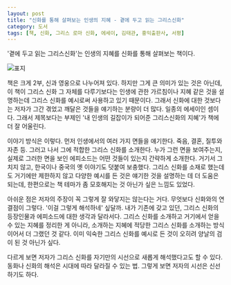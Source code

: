 ```yaml
---
layout: post
title: "신화를 통해 살펴보는 인생의 지혜 - 곁에 두고 읽는 그리스신화"
category: 도서
tags: [책, 신화, 그리스 로마 신화, 에세이, 김태관, 홍익출판사, 서평]
---
```


'곁에 두고 읽는 그리스신화'는
인생의 지혜를 신화를 통해 살펴보는 책이다.

![표지](https://lh3.googleusercontent.com/_NixAOeKyZycaNlF7wIW8XHoGrjA3p2RlFY5VpBM-gZfGly6jk9JRh58XM2Vrgf3EpYt__TCLG8Muw=s480)

책은 크게 2부, 신과 영웅으로 나누어져 있다.
하지만 그게 큰 의미가 있는 것은 아닌데,
이 책이 그리스 신화 그 자체를 다루기보다는
인생에 관한 가르침이나 지혜 같은 것을 설명하는데
그리스 신화를 예시로써 사용하고 있기 때문이다.
그래서 신화에 대한 것보다는
저자가 그간 겪었고 깨달은 것들을 얘기하는 분량이 더 많다.
일종의 에세이인 셈이다.
그래서 제목보다는 부제인 '내 인생의 길잡이가 되어준 그리스신화의 지혜'가 책에 더 잘 어울린다.

이야기 방식은 이렇다.
먼저 인생에서의 여러 가지 면들을 얘기한다.
죽음, 결혼, 질투와 자존 등.
그러고 나서 그에 적합한 그리스 신화를 소개한다.
누가 그런 면을 보여주는지, 실제로 그러한 면을 보인 에피소드는 어떤 것들이 있는지 간략하게 소개한다.
거기서 그치지 않고, 한국이나 중국의 옛 이야기도 덧붙여 보충했다.
그리스 신화를 소재로 했는데도 거기에만 제한하지 않고
다양한 예시를 든 것은 얘기한 것을 설명하는 데 더 도움은 되는데,
한편으로는 책 테마가 좀 모호해지는 것 아닌가 싶은 느낌도 있었다.

아쉬운 점은 저자의 주장이 꼭 그렇게 잘 와닿지는 않는다는 거다.
무엇보다 신화와의 연결점이 그렇다.
'이걸 그렇게 해석하네' 싶달까.
내가 기존에 갖고 있던, 그리스 신화의 등장인물과 에피소드에 대한 생각과 달라서다.
그리스 신화를 소개하고 거기에서 얻을 수 있는 지혜를 정리한 게 아니라,
소개하는 지혜에 적당한 그리스 신화를 소개하는 방식이어서 더 그랬던 것 같다.
이미 익숙한 그리스 신화를 예시로 든 것이
오히려 양날의 검이 된 것 아닌가 싶다.

다르게 보면 저자가 그리스 신화를 자기만의 시선으로 새롭게 해석했다고도 할 수 있다.
동화나 신화의 해석은 시대에 따라 달라질 수 있는 법.
그렇게 보면 저자의 시선은 신선하기도 하다.
